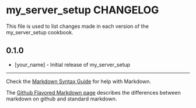 my_server_setup CHANGELOG
=========================

This file is used to list changes made in each version of the my_server_setup cookbook.

0.1.0
-----
- [your_name] - Initial release of my_server_setup

- - -
Check the [Markdown Syntax Guide](http://daringfireball.net/projects/markdown/syntax) for help with Markdown.

The [Github Flavored Markdown page](http://github.github.com/github-flavored-markdown/) describes the differences between markdown on github and standard markdown.
